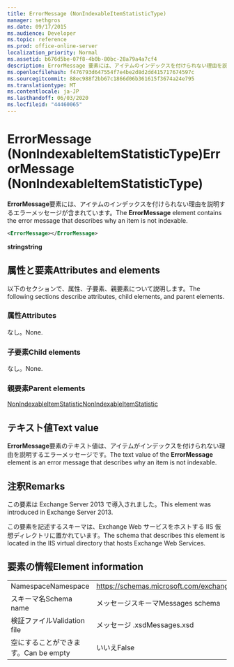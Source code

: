```yaml
---
title: ErrorMessage (NonIndexableItemStatisticType)
manager: sethgros
ms.date: 09/17/2015
ms.audience: Developer
ms.topic: reference
ms.prod: office-online-server
localization_priority: Normal
ms.assetid: b676d5be-07f8-4b0b-80bc-28a79a4a7cf4
description: ErrorMessage 要素には、アイテムのインデックスを付けられない理由を説明するエラーメッセージが含まれています。
ms.openlocfilehash: f476793d647554f7e4be2d8d2dd415717674597c
ms.sourcegitcommit: 88ec988f2bb67c1866d06b361615f3674a24e795
ms.translationtype: MT
ms.contentlocale: ja-JP
ms.lasthandoff: 06/03/2020
ms.locfileid: "44460065"
---
```

# <a name="errormessage-nonindexableitemstatistictype"></a><span data-ttu-id="c8d9f-103">ErrorMessage (NonIndexableItemStatisticType)</span><span class="sxs-lookup"><span data-stu-id="c8d9f-103">ErrorMessage (NonIndexableItemStatisticType)</span></span>

<span data-ttu-id="c8d9f-104">**ErrorMessage**要素には、アイテムのインデックスを付けられない理由を説明するエラーメッセージが含まれています。</span><span class="sxs-lookup"><span data-stu-id="c8d9f-104">The **ErrorMessage** element contains the error message that describes why an item is not indexable.</span></span> 
  
```XML
<ErrorMessage></ErrorMessage>
```

 <span data-ttu-id="c8d9f-105">**string**</span><span class="sxs-lookup"><span data-stu-id="c8d9f-105">**string**</span></span>
## <a name="attributes-and-elements"></a><span data-ttu-id="c8d9f-106">属性と要素</span><span class="sxs-lookup"><span data-stu-id="c8d9f-106">Attributes and elements</span></span>

<span data-ttu-id="c8d9f-107">以下のセクションで、属性、子要素、親要素について説明します。</span><span class="sxs-lookup"><span data-stu-id="c8d9f-107">The following sections describe attributes, child elements, and parent elements.</span></span>
  
### <a name="attributes"></a><span data-ttu-id="c8d9f-108">属性</span><span class="sxs-lookup"><span data-stu-id="c8d9f-108">Attributes</span></span>

<span data-ttu-id="c8d9f-109">なし。</span><span class="sxs-lookup"><span data-stu-id="c8d9f-109">None.</span></span>
  
### <a name="child-elements"></a><span data-ttu-id="c8d9f-110">子要素</span><span class="sxs-lookup"><span data-stu-id="c8d9f-110">Child elements</span></span>

<span data-ttu-id="c8d9f-111">なし。</span><span class="sxs-lookup"><span data-stu-id="c8d9f-111">None.</span></span>
  
### <a name="parent-elements"></a><span data-ttu-id="c8d9f-112">親要素</span><span class="sxs-lookup"><span data-stu-id="c8d9f-112">Parent elements</span></span>

[<span data-ttu-id="c8d9f-113">NonIndexableItemStatistic</span><span class="sxs-lookup"><span data-stu-id="c8d9f-113">NonIndexableItemStatistic</span></span>](nonindexableitemstatistic.md)
  
## <a name="text-value"></a><span data-ttu-id="c8d9f-114">テキスト値</span><span class="sxs-lookup"><span data-stu-id="c8d9f-114">Text value</span></span>

<span data-ttu-id="c8d9f-115">**ErrorMessage**要素のテキスト値は、アイテムがインデックスを付けられない理由を説明するエラーメッセージです。</span><span class="sxs-lookup"><span data-stu-id="c8d9f-115">The text value of the **ErrorMessage** element is an error message that describes why an item is not indexable.</span></span> 
  
## <a name="remarks"></a><span data-ttu-id="c8d9f-116">注釈</span><span class="sxs-lookup"><span data-stu-id="c8d9f-116">Remarks</span></span>

<span data-ttu-id="c8d9f-117">この要素は Exchange Server 2013 で導入されました。</span><span class="sxs-lookup"><span data-stu-id="c8d9f-117">This element was introduced in Exchange Server 2013.</span></span>
  
<span data-ttu-id="c8d9f-118">この要素を記述するスキーマは、Exchange Web サービスをホストする IIS 仮想ディレクトリに置かれています。</span><span class="sxs-lookup"><span data-stu-id="c8d9f-118">The schema that describes this element is located in the IIS virtual directory that hosts Exchange Web Services.</span></span>
  
## <a name="element-information"></a><span data-ttu-id="c8d9f-119">要素の情報</span><span class="sxs-lookup"><span data-stu-id="c8d9f-119">Element information</span></span>

|||
|:-----|:-----|
|<span data-ttu-id="c8d9f-120">Namespace</span><span class="sxs-lookup"><span data-stu-id="c8d9f-120">Namespace</span></span>  <br/> |https://schemas.microsoft.com/exchange/services/2006/messages  <br/> |
|<span data-ttu-id="c8d9f-121">スキーマ名</span><span class="sxs-lookup"><span data-stu-id="c8d9f-121">Schema name</span></span>  <br/> |<span data-ttu-id="c8d9f-122">メッセージスキーマ</span><span class="sxs-lookup"><span data-stu-id="c8d9f-122">Messages schema</span></span>  <br/> |
|<span data-ttu-id="c8d9f-123">検証ファイル</span><span class="sxs-lookup"><span data-stu-id="c8d9f-123">Validation file</span></span>  <br/> |<span data-ttu-id="c8d9f-124">メッセージ .xsd</span><span class="sxs-lookup"><span data-stu-id="c8d9f-124">Messages.xsd</span></span>  <br/> |
|<span data-ttu-id="c8d9f-125">空にすることができます。</span><span class="sxs-lookup"><span data-stu-id="c8d9f-125">Can be empty</span></span>  <br/> |<span data-ttu-id="c8d9f-126">いいえ</span><span class="sxs-lookup"><span data-stu-id="c8d9f-126">False</span></span>  <br/> |
   

